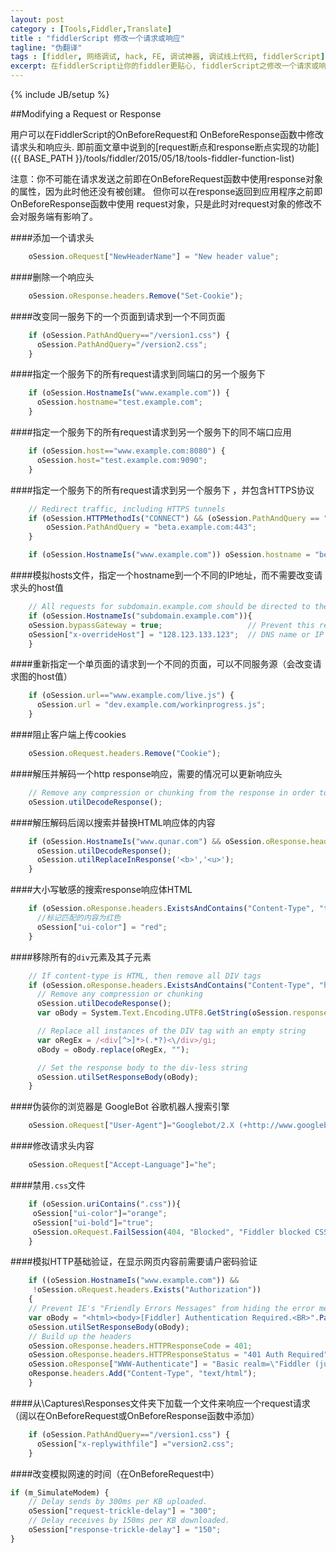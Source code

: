 ```yaml
---
layout: post
category : [Tools,Fiddler,Translate]
title : "fiddlerScript 修改一个请求或响应"
tagline: "伪翻译"
tags : [fiddler, 网络调试, hack, FE, 调试神器, 调试线上代码, fiddlerScript]
excerpt: 在fiddlerScript让你的fiddler更贴心, fiddlerScript之修改一个请求或响应
---
```

{% include JB/setup %}

##Modifying a Request or Response

用户可以在FiddlerScript的OnBeforeRequest和 OnBeforeResponse函数中修改请求头和响应头. 即前面文章中说到的[request断点和response断点实现的功能]({{ BASE_PATH }}/tools/fiddler/2015/05/18/tools-fiddler-function-list)

注意：你不可能在请求发送之前即在OnBeforeRequest函数中使用response对象的属性，因为此时他还没有被创建。
但你可以在response返回到应用程序之前即OnBeforeResponse函数中使用
request对象，只是此时对request对象的修改不会对服务端有影响了。

####<a id="addHeader"></a>添加一个请求头

```js
    oSession.oRequest["NewHeaderName"] = "New header value";
```

####删除一个响应头

```js
    oSession.oResponse.headers.Remove("Set-Cookie");
```

####改变同一服务下的一个页面到请求到一个不同页面

```js
    if (oSession.PathAndQuery=="/version1.css") {
      oSession.PathAndQuery="/version2.css";
    }
```

####指定一个服务下的所有request请求到同端口的另一个服务下

```js
    if (oSession.HostnameIs("www.example.com")) {
      oSession.hostname="test.example.com";
    }
```

####指定一个服务下的所有request请求到另一个服务下的同不端口应用

```js
    if (oSession.host=="www.example.com:8080") {
      oSession.host="test.example.com:9090";
    }
```

####指定一个服务下的所有request请求到另一个服务下 ，并包含HTTPS协议

```js
    // Redirect traffic, including HTTPS tunnels
    if (oSession.HTTPMethodIs("CONNECT") && (oSession.PathAndQuery == "www.example.com:443")) { 
        oSession.PathAndQuery = "beta.example.com:443"; 
    }

    if (oSession.HostnameIs("www.example.com")) oSession.hostname = "beta.example.com"; 
```

####模拟hosts文件，指定一个hostname到一个不同的IP地址，而不需要改变请求头的host值

```js
    // All requests for subdomain.example.com should be directed to the development server at 128.123.133.123
    if (oSession.HostnameIs("subdomain.example.com")){
    oSession.bypassGateway = true;                   // Prevent this request from going through an upstream proxy
    oSession["x-overrideHost"] = "128.123.133.123";  // DNS name or IP address of target server
    }
```

####重新指定一个单页面的请求到一个不同的页面，可以不同服务源（会改变请求图的host值）

```js
    if (oSession.url=="www.example.com/live.js") {
      oSession.url = "dev.example.com/workinprogress.js";
    }
```

####阻止客户端上传cookies

```js
    oSession.oRequest.headers.Remove("Cookie");
```

####解压并解码一个http response响应，需要的情况可以更新响应头

```js
    // Remove any compression or chunking from the response in order to make it easier to manipulate
    oSession.utilDecodeResponse();
```

####解压解码后阔以搜索并替换HTML响应体的内容

```js
    if (oSession.HostnameIs("www.qunar.com") && oSession.oResponse.headers.ExistsAndContains("Content-Type","text/html")){
      oSession.utilDecodeResponse();
      oSession.utilReplaceInResponse('<b>','<u>');
    }
```

####大小写敏感的搜索response响应体HTML

```js
    if (oSession.oResponse.headers.ExistsAndContains("Content-Type", "text/html") && oSession.utilFindInResponse("搜索内容", "value")>-1){
      //标记匹配的内容为红色
      oSession["ui-color"] = "red";
    }
```

####移除所有的`div`元素及其子元素

```js
    // If content-type is HTML, then remove all DIV tags
    if (oSession.oResponse.headers.ExistsAndContains("Content-Type", "html")){
      // Remove any compression or chunking
      oSession.utilDecodeResponse();
      var oBody = System.Text.Encoding.UTF8.GetString(oSession.responseBodyBytes);

      // Replace all instances of the DIV tag with an empty string
      var oRegEx = /<div[^>]*>(.*?)<\/div>/gi;
      oBody = oBody.replace(oRegEx, "");

      // Set the response body to the div-less string
      oSession.utilSetResponseBody(oBody); 
    }
```

####伪装你的浏览器是 GoogleBot 谷歌机器人搜索引擎

```js
    oSession.oRequest["User-Agent"]="Googlebot/2.X (+http://www.googlebot.com/bot.html)";
```

####修改请求头内容

```js
    oSession.oRequest["Accept-Language"]="he";
```

####禁用`.css`文件

```js
    if (oSession.uriContains(".css")){
     oSession["ui-color"]="orange"; 
     oSession["ui-bold"]="true";
     oSession.oRequest.FailSession(404, "Blocked", "Fiddler blocked CSS file");
    }
```

####模拟HTTP基础验证，在显示网页内容前需要请户密码验证

```js
    if ((oSession.HostnameIs("www.example.com")) && 
     !oSession.oRequest.headers.Exists("Authorization")) 
    {
    // Prevent IE's "Friendly Errors Messages" from hiding the error message by making response body longer than 512 chars.
    var oBody = "<html><body>[Fiddler] Authentication Required.<BR>".PadRight(512, ' ') + "</body></html>";
    oSession.utilSetResponseBody(oBody); 
    // Build up the headers
    oSession.oResponse.headers.HTTPResponseCode = 401;
    oSession.oResponse.headers.HTTPResponseStatus = "401 Auth Required";
    oSession.oResponse["WWW-Authenticate"] = "Basic realm=\"Fiddler (just hit Ok)\"";
    oResponse.headers.Add("Content-Type", "text/html");
    }
```

####从\Captures\Responses文件夹下加载一个文件来响应一个request请求（阔以在OnBeforeRequest或OnBeforeResponse函数中添加）

```js
    if (oSession.PathAndQuery=="/version1.css") {
      oSession["x-replywithfile"] ="version2.css";
    }
```

####<a id="SimulateModem"></a>改变模拟网速的时间（在OnBeforeRequest中）

```js
if (m_SimulateModem) {
    // Delay sends by 300ms per KB uploaded.
    oSession["request-trickle-delay"] = "300"; 
    // Delay receives by 150ms per KB downloaded.
    oSession["response-trickle-delay"] = "150"; 
}
```